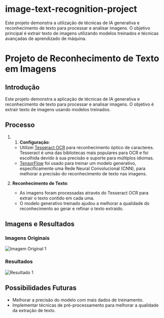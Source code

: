 # image-text-recognition-project
Este projeto demonstra a utilização de técnicas de IA generativa e reconhecimento de texto para processar e analisar imagens. O objetivo principal é extrair texto de imagens utilizando modelos treinados e técnicas avançadas de aprendizado de máquina.

# Projeto de Reconhecimento de Texto em Imagens

## Introdução
Este projeto demonstra a aplicação de técnicas de IA generativa e reconhecimento de texto para processar e analisar imagens. O objetivo é extrair texto de imagens usando modelos treinados.

## Processo
1. 1. **Configuração**:
   - Utilizei [Tesseract OCR](https://github.com/tesseract-ocr/tesseract) para reconhecimento óptico de caracteres. Tesseract é uma das bibliotecas mais populares para OCR e foi escolhida devido à sua precisão e suporte para múltiplos idiomas.
   - [TensorFlow](https://www.tensorflow.org/) foi usado para treinar um modelo generativo, especificamente uma Rede Neural Convolucional (CNN), para melhorar a precisão do reconhecimento de texto nas imagens.

2. **Reconhecimento de Texto**:
   - As imagens foram processadas através do Tesseract OCR para extrair o texto contido em cada uma.
   - O modelo generativo treinado ajudou a melhorar a qualidade do reconhecimento ao gerar e refinar o texto extraído.

## Imagens e Resultados
### Imagens Originais
![Imagem Original 1](inputs/remosoul.jpg)

### Resultados
![Resultado 1](outputs/remosoul-text.jpg)

## Possibilidades Futuras
- Melhorar a precisão do modelo com mais dados de treinamento.
- Implementar técnicas de pré-processamento para melhorar a qualidade da extração de texto.
